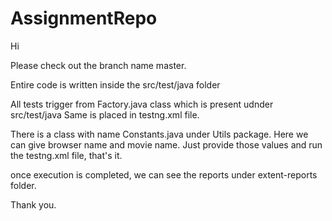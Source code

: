 # AssignmentRepo

Hi 

Please check out the branch name master.

Entire code is written inside the src/test/java folder

All tests trigger from Factory.java class which is present udnder src/test/java
Same is placed in testng.xml file.

There is a class with name Constants.java under Utils package. Here we can give browser name and movie name.
Just provide those values and run the testng.xml file, that's it.

once execution is completed, we can see the reports under extent-reports folder.

Thank you.
